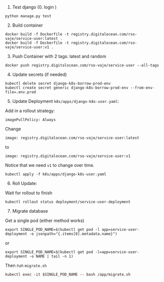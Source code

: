 1. Test django (0. login )

```
python manage.py test
```

2. Build container

```
docker build -f Dockerfile -t registry.digitalocean.com/rso-vaje/service-user:latest .
docker build -f Dockerfile -t registry.digitalocean.com/rso-vaje/service-user:v1 .
```

3. Push Container with 2 tags: latest and random

```
docker push registry.digitalocean.com/rso-vaje/service-user --all-tags
```

4. Update secrets (if needed)

```
kubectl delete secret django-k8s-borrow-prod-env
kubectl create secret generic django-k8s-borrow-prod-env --from-env-file=.env.prod
```

5. Update Deployment `k8s/apps/django-k8s-user.yaml`:

Add in a rollout strategy:


`imagePullPolicy: Always`

Change 
```
image: registry.digitalocean.com/rso-vaje/service-user:latest
```
to

```
image: registry.digitalocean.com/rso-vaje/service-user:v1 
```
Notice that we need `v1` to change over time.


```
kubectl apply -f k8s/apps/django-k8s-user.yaml
```

6. Roll Update:

Wait for rollout to finish
```
kubectl rollout status deployment/service-user-deployment
```
7. Migrate database

Get a single pod (either method works)

```
export SINGLE_POD_NAME=$(kubectl get pod -l app=service-user-deployment -o jsonpath="{.items[0].metadata.name}")
```
or 
```
export SINGLE_POD_NAME=$(kubectl get pod -l=app=service-user-deployment -o NAME | tail -n 1)
```

Then run `migrate.sh` 

```
kubectl exec -it $SINGLE_POD_NAME -- bash /app/migrate.sh